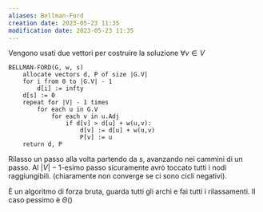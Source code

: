 ```yaml
---
aliases: Bellman-Ford
creation date: 2023-05-23 11:35
modification date: 2023-05-23 11:35
---
```

Vengono usati due vettori per costruire la soluzione
$\forall v \in V$


```
BELLMAN-FORD(G, w, s)
	allocate vectors d, P of size |G.V|
	for i from 0 to |G.V| - 1
		d[i] := infty
	d[s] := 0
	repeat for |V| - 1 times
		for each u in G.V
			for each v in u.Adj
				if d[v] > d[u] + w(u,v):
					d[v] := d[u] + w(u,v)
					P[v] := u
	return d, P
```
Rilasso un passo alla volta partendo da $s$, avanzando nei cammini di un passo. Al $|V|-1$-esimo passo sicuramente avrò toccato tutti i nodi raggiungibili. (chiaramente non converge se ci sono cicli negativi).

È un algoritmo di forza bruta, guarda tutti gli archi e fai tutti i rilassamenti. Il caso pessimo è $\Theta()$
